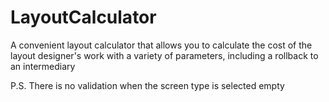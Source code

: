 # LayoutCalculator
 A convenient layout calculator that allows you to calculate the cost of the layout designer's work with a variety of parameters, including a rollback to an intermediary

P.S. There is no validation when the screen type is selected empty
